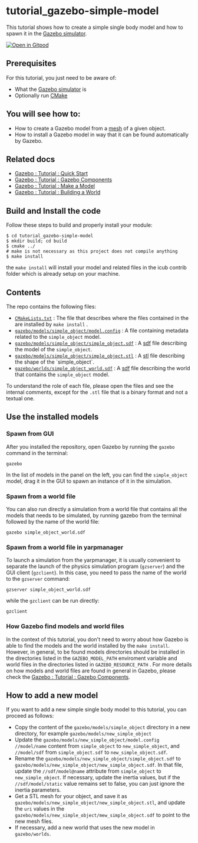 # tutorial_gazebo-simple-model
This tutorial shows how to create a simple single body model and how to spawn it in the [Gazebo simulator](http://gazebosim.org/). 

[![Open in Gitpod](https://gitpod.io/button/open-in-gitpod.svg)](https://gitpod.io/#https://github.com/vvv-school/tutorial_gazebo-simple-model)

## Prerequisites

For this tutorial, you just need to be aware of:
- What the [Gazebo simulator](http://gazebosim.org/) is
- Optionally run [CMake](https://cmake.org/)

## You will see how to:
- How to create a Gazebo model from a [mesh](https://en.wikipedia.org/wiki/Polygon_mesh) of a given object.
- How to install a Gazebo model in way that it can be found automatically by Gazebo.

## Related docs 
- [Gazebo : Tutorial : Quick Start](http://gazebosim.org/tutorials?tut=quick_start)
- [Gazebo : Tutorial : Gazebo Components](http://gazebosim.org/tutorials?tut=components)
- [Gazebo : Tutorial : Make a Model](http://gazebosim.org/tutorials?tut=build_model)
- [Gazebo : Tutorial : Building a World](http://gazebosim.org/tutorials?tut=build_world)

## Build and Install the code
Follow these steps to build and properly install your module: 
```
$ cd tutorial_gazebo-simple-model
$ mkdir build; cd build
$ cmake ../
# make is not necessary as this project does not compile anything
$ make install
```
the `make install` will install your model and related files in the icub contrib folder which is already setup on your machine. 

## Contents
The repo contains the following files: 
* [`CMakeLists.txt`](CMakeLists.txt) : The file that describes where the files contained in the are installed by `make install` . 
* [`gazebo/models/simple_object/model.config`](gazebo/models/simple_object/model.config) : A file containing metadata related to the `simple_object` model. 
* [`gazebo/models/simple_object/simple_object.sdf`](gazebo/models/simple_object/simple_object.sdf) : A [sdf](http://sdformat.org/) file describing the model of the `simple_object`.
* [`gazebo/models/simple_object/simple_object.stl`](gazebo/models/simple_object/simple_object.stl) : A [stl](https://en.wikipedia.org/wiki/STL_(file_format)) file describing the shape of the `simple_object`.
* [`gazebo/worlds/simple_object_world.sdf`](gazebo/models/simple_object/simple_object.sdf) : A [sdf](http://sdformat.org/) file describing the world that contains the `simple_object` model. 

To understand the role of each file, please open the files and see the internal comments, except for the `.stl` file that is 
a binary format and not a textual one.  

## Use the installed models 

### Spawn from GUI
After you installed the repository, open Gazebo by running the `gazebo` command in the terminal: 
~~~
gazebo
~~~
In the list of models in the panel on the left, you can find the `simple_object` model, drag it in the GUI to spawn an instance of it in the simulation.

### Spawn from a world file 
You can also run directly a simulation from a world file that contains all the models that needs to be simulated, 
by running gazebo from the terminal followed by the name of the world file: 
~~~
gazebo simple_object_world.sdf
~~~

### Spawn from a world file in yarpmanager
To launch a simulation from the yarpmanager, it is usually convenient to separate the launch 
of the physics simulation program (`gzserver`) and the GUI client (`gzclient`). In this case, 
you need to pass the name of the world to the `gzserver` command:
~~~
gzserver simple_object_world.sdf
~~~
while the `gzclient` can be run directly: 
~~~
gzclient
~~~

### How Gazebo find models and world files 
In the context of this tutorial, you don't need to worry about how Gazebo is able to find the models 
and the world installed by the `make install`. 
However, in general, to be found models directories should be installed in the directories listed in the 
`GAZEBO_MODEL_PATH` enviroment variable and world files in the directories listed in `GAZEBO_RESOURCE_PATH` . 
For more details on how models and world files are found in general in Gazebo, please check the [Gazebo : Tutorial : Gazebo Components](http://gazebosim.org/tutorials?tut=components).

## How to add a new model
If you want to add a new simple single body model to this tutorial, you can proceed as follows: 
* Copy the content of the `gazebo/models/simple_object` directory in a new directory, for example `gazebo/models/new_simple_object`
* Update the `gazebo/models/new_simple_object/model.config` `//model/name` content from `simple_object`
  to `new_simple_object`, and `//model/sdf` from `simple_object.sdf` to `new_simple_object.sdf`.
* Rename the `gazebo/models/new_simple_object/simple_object.sdf` to `gazebo/models/new_simple_object/new_simple_object.sdf`.
  In that file, update the `//sdf/model@name` attribute from `simple_object` to `new_simple_object`. If necessary,
  update the inertia values, but if the `//sdf/model/static` value remains set to false, you can just ignore the inertia parameters. 
* Get a STL mesh for your object, and save it as `gazebo/models/new_simple_object/new_simple_object.stl`, and update the `uri` values 
  in the `gazebo/models/new_simple_object/mew_simple_object.sdf` to point to the new mesh files. 
* If necessary, add a new world that uses the new model in `gazebo/worlds`.
